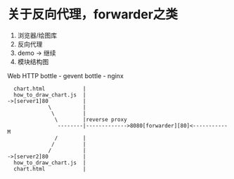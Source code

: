 # 关于反向代理，forwarder之类

1. 浏览器/绘图库
2. 反向代理
3. demo -> 继续
4. 模块结构图

Web      HTTP
bottle - gevent
bottle - nginx

```
  chart.html            |
  how_to_draw_chart.js  |
->[server1]80           |
             \          |
              \         |
               \        |reverse proxy
                --------|------------->8080[forwarder][80]<----------- M
               /        |
              /         |
             /          |
->[server2]80           |
  how_to_draw_chart.js  |
  chart.html            |
```
